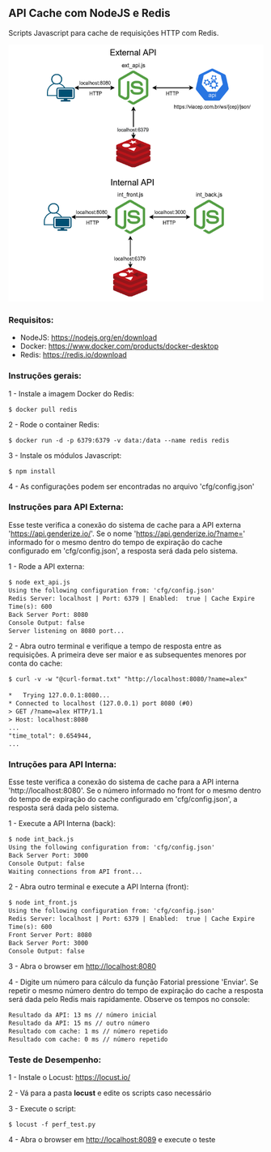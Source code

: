 ## API Cache com NodeJS e Redis

Scripts Javascript para cache de requisições HTTP com Redis.

![](./img/js_api_cache_redis.png)


### Requisitos:

- NodeJS: <https://nodejs.org/en/download>
- Docker: <https://www.docker.com/products/docker-desktop>
- Redis: <https://redis.io/download>

### Instruções gerais:
1 - Instale a imagem Docker do Redis:
``` 
$ docker pull redis
``` 

2 - Rode o container Redis:
```
$ docker run -d -p 6379:6379 -v data:/data --name redis redis
```

3 - Instale os módulos Javascript:
``` 
$ npm install
```

4 - As configurações podem ser encontradas no arquivo 'cfg/config.json'

### Instruções para API Externa:

Esse teste verifica a conexão do sistema de cache para a API externa 'https://api.genderize.io/'. Se o nome 'https://api.genderize.io/?name=<nome>' informado for o mesmo dentro do tempo de expiração do cache configurado em 'cfg/config.json', a resposta será dada pelo sistema.

1 - Rode a API externa:
```
$ node ext_api.js
Using the following configuration from: 'cfg/config.json'
Redis Server: localhost | Port: 6379 | Enabled:  true | Cache Expire Time(s): 600
Back Server Port: 8080
Console Output: false
Server listening on 8080 port...
```

2 - Abra outro terminal e verifique a tempo de resposta entre as requisições. A primeira deve ser maior e as subsequentes menores por conta do cache:
```
$ curl -v -w "@curl-format.txt" "http://localhost:8080/?name=alex"

*   Trying 127.0.0.1:8080...
* Connected to localhost (127.0.0.1) port 8080 (#0)
> GET /?name=alex HTTP/1.1
> Host: localhost:8080
...
"time_total": 0.654944,
...
```

### Intruções para API Interna:

Esse teste verifica a conexão do sistema de cache para a API interna 'http://localhost:8080'. Se o número informado no front for o mesmo dentro do tempo de expiração do cache configurado em 'cfg/config.json', a resposta será dada pelo sistema.


1 - Execute a API Interna (back):
```
$ node int_back.js
Using the following configuration from: 'cfg/config.json'
Back Server Port: 3000
Console Output: false
Waiting connections from API front...
```

2 - Abra outro terminal e execute a API Interna (front):
```
$ node int_front.js
Using the following configuration from: 'cfg/config.json'
Redis Server: localhost | Port: 6379 | Enabled:  true | Cache Expire Time(s): 600
Front Server Port: 8080
Back Server Port: 3000
Console Output: false
```

3 - Abra o browser em <http://localhost:8080>

4 - Digite um número para cálculo da função Fatorial pressione 'Enviar'. Se repetir o mesmo número dentro do tempo de expiração do cache a resposta será dada pelo Redis mais rapidamente. Observe os tempos no console:
```
Resultado da API: 13 ms // número inicial
Resultado da API: 15 ms // outro número
Resultado com cache: 1 ms // número repetido
Resultado com cache: 0 ms // número repetido
```

### Teste de Desempenho:
1 - Instale o Locust: <https://locust.io/>

2 - Vá para a pasta **locust** e edite os scripts caso necessário

3 - Execute o script:
```
$ locust -f perf_test.py 
```

4 - Abra o browser em <http://localhost:8089> e execute o teste



